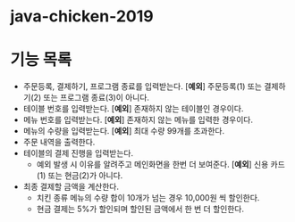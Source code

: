 # java-chicken-2019

# 기능 목록
* 주문등록, 결제하기, 프로그램 종료를 입력받는다.
    [**예외**] 주문등록(1) 또는 결제하기(2) 또는 프로그램 종료(3)이 아니다.
* 테이블 번호를 입력받는다.
    [**예외**] 존재하지 않는 테이블인 경우이다.
* 메뉴 번호를 입력받는다. 
    [**예외**] 존재하지 않는 메뉴를 입력한 경우이다.
* 메뉴의 수량을 입력받는다.
    [**예외**] 최대 수량 99개를 초과한다.
* 주문 내역을 출력한다.
* 테이블의 결제 진행을 입력받는다.
    * 예외 발생 시 이유를 알려주고 메인화면을 한번 더 보여준다.
    [**예외**] 신용 카드(1) 또는 현금(2)가 아니다.
* 최종 결제할 금액을 계산한다.
    * 치킨 종류 메뉴의 수량 합이 10개가 넘는 경우 10,000원 씩 할인한다.
    * 현금 결제는 5%가 할인되며 할인된 금액에서 한 번 더 할인한다.
    